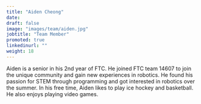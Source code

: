 ```yaml
---
title: "Aiden Cheong"
date:
draft: false
image: "images/team/aiden.jpg"
jobtitle: "Team Member"
promoted: true
linkedinurl: ""
weight: 18
---
```


Aiden is a senior in his 2nd year of FTC. He joined FTC team 14607 to join the unique community and gain new experiences in robotics. He found his passion for STEM through programming and got interested in robotics over the summer. In his free time, Aiden likes to play ice hockey and basketball. He also enjoys playing video games.
